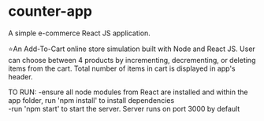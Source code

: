 # counter-app
A simple e-commerce React JS application. 

⭐An Add-To-Cart online store simulation built with Node and React JS. User can choose between 4 products by incrementing, decrementing, or deleting items from the cart. 
Total number of items in cart is displayed in app's header.

TO RUN: 
-ensure all node modules from React are installed and within the app folder, run 'npm install' to install dependencies  
-run 'npm start' to start the server. Server runs on port 3000 by default
